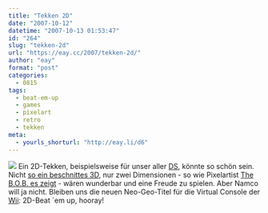 ```yaml
---
title: "Tekken 2D"
date: "2007-10-12"
datetime: "2007-10-13 01:53:47"
id: "264"
slug: "tekken-2d"
url: "https://eay.cc/2007/tekken-2d/"
author: "eay"
format: "post"
categories:
  - 0815
tags:
  - beat-em-up
  - games
  - pixelart
  - retro
  - tekken
meta:
  - yourls_shorturl: "http://eay.li/d6"
---
```


[![](/uploads/2007/tekken2d.gif)](http://www.pixeljoint.com/pixelart/5881.htm) Ein 2D-Tekken, beispielsweise für unser aller [DS](http://eay.cc/blog/2006/06/nintendo_ds_lit_1.shtml), könnte so schön sein. Nicht [so ein beschnittes 3D](http://www.vgmuseum.com/images/gba/03/GBA256.htm), nur zwei Dimensionen - so wie Pixelartist [The B.O.B. es zeigt](http://www.pixeljoint.com/pixelart/5881.htm) - wären wunderbar und eine Freude zu spielen. Aber Namco will ja nicht. Bleiben uns die neuen Neo-Geo-Titel für die Virtual Console der [Wii](http://eay.cc/blog/2006/12/nintendo_wii_ro.shtml): 2D-Beat ´em up, hooray!
